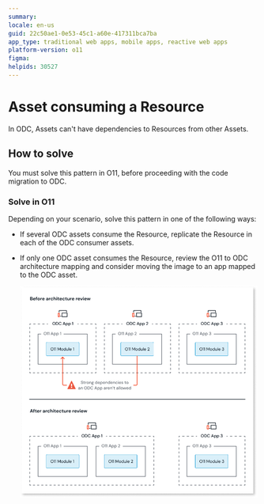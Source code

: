 ```yaml
---
summary: 
locale: en-us
guid: 22c50ae1-0e53-45c1-a60e-417311bca7ba
app_type: traditional web apps, mobile apps, reactive web apps
platform-version: o11
figma:
helpids: 30527
---
```

# Asset consuming a Resource

In ODC, Assets can't have dependencies to Resources from other Assets.

## How to solve

You must solve this pattern in O11, before proceeding with the code migration to ODC.

### Solve in O11

Depending on your scenario, solve this pattern in one of the following ways:

* If several ODC assets consume the Resource, replicate the Resource in each of the ODC consumer assets.

* If only one ODC asset consumes the Resource, review the O11 to ODC architecture mapping and consider moving the image to an app mapped to the ODC asset.

    ![Diagram showing the architecture review process before and after. Before: O11 Apps with strong dependencies to ODC Apps. After: O11 Apps consolidated within ODC Apps.](images/review-arch-consolidate-diag.png "Architecture Review Before and After")
